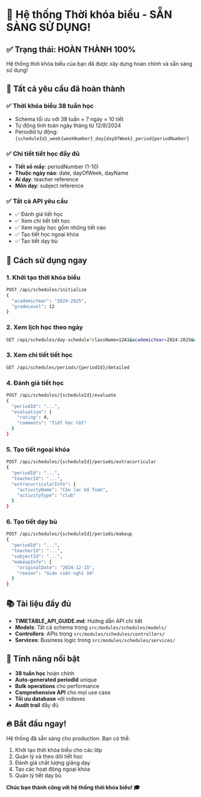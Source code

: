 # 🎉 Hệ thống Thời khóa biểu - SẴN SÀNG SỬ DỤNG!

## ✅ Trạng thái: HOÀN THÀNH 100%

Hệ thống thời khóa biểu của bạn đã được xây dựng hoàn chỉnh và sẵn sàng sử dụng!

## 🎯 Tất cả yêu cầu đã hoàn thành

### ✅ **Thời khóa biểu 38 tuần học**
- Schema tối ưu với 38 tuần × 7 ngày × 10 tiết
- Tự động tính toán ngày tháng từ 12/8/2024
- PeriodId tự động: `{scheduleId}_week{weekNumber}_day{dayOfWeek}_period{periodNumber}`

### ✅ **Chi tiết tiết học đầy đủ**
- **Tiết số mấy**: periodNumber (1-10)
- **Thuộc ngày nào**: date, dayOfWeek, dayName
- **Ai dạy**: teacher reference
- **Môn dạy**: subject reference

### ✅ **Tất cả API yêu cầu**
- ✅ Đánh giá tiết học
- ✅ Xem chi tiết tiết học  
- ✅ Xem ngày học gồm những tiết nào
- ✅ Tạo tiết học ngoại khóa
- ✅ Tạo tiết dạy bù

## 🚀 Cách sử dụng ngay

### 1. Khởi tạo thời khóa biểu
```bash
POST /api/schedules/initialize
{
  "academicYear": "2024-2025",
  "gradeLevel": 12
}
```

### 2. Xem lịch học theo ngày
```bash
GET /api/schedules/day-schedule?className=12A1&academicYear=2024-2025&date=2024-12-16
```

### 3. Xem chi tiết tiết học
```bash
GET /api/schedules/periods/{periodId}/detailed
```

### 4. Đánh giá tiết học
```bash
POST /api/schedules/{scheduleId}/evaluate
{
  "periodId": "...",
  "evaluation": {
    "rating": 4,
    "comments": "Tiết học tốt"
  }
}
```

### 5. Tạo tiết ngoại khóa
```bash
POST /api/schedules/{scheduleId}/periods/extracurricular
{
  "periodId": "...",
  "teacherId": "...",
  "extracurricularInfo": {
    "activityName": "Câu lạc bộ Toán",
    "activityType": "club"
  }
}
```

### 6. Tạo tiết dạy bù
```bash
POST /api/schedules/{scheduleId}/periods/makeup
{
  "periodId": "...",
  "teacherId": "...",
  "subjectId": "...",
  "makeupInfo": {
    "originalDate": "2024-12-15",
    "reason": "Giáo viên nghỉ ốm"
  }
}
```

## 📚 Tài liệu đầy đủ

- **TIMETABLE_API_GUIDE.md**: Hướng dẫn API chi tiết
- **Models**: Tất cả schema trong `src/modules/schedules/models/`
- **Controllers**: APIs trong `src/modules/schedules/controllers/`
- **Services**: Business logic trong `src/modules/schedules/services/`

## 🎯 Tính năng nổi bật

- **38 tuần học** hoàn chỉnh
- **Auto-generated periodId** unique
- **Bulk operations** cho performance
- **Comprehensive API** cho mọi use case
- **Tối ưu database** với indexes
- **Audit trail** đầy đủ

## 🔥 Bắt đầu ngay!

Hệ thống đã sẵn sàng cho production. Bạn có thể:

1. Khởi tạo thời khóa biểu cho các lớp
2. Quản lý và theo dõi tiết học
3. Đánh giá chất lượng giảng dạy
4. Tạo các hoạt động ngoại khóa
5. Quản lý tiết dạy bù

**Chúc bạn thành công với hệ thống thời khóa biểu! 🎓** 